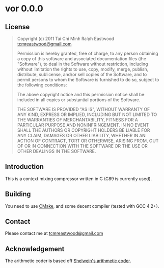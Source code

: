 vor 0.0.0
=========

License
-------

> Copyright (c) 2011 Tai Chi Minh Ralph Eastwood <tcmreastwood@gmail.com>
>
> Permission is hereby granted, free of charge, to any person obtaining a copy
> of this software and associated documentation files (the "Software"), to deal
> in the Software without restriction, including without limitation the rights
> to use, copy, modify, merge, publish, distribute, sublicense, and/or sell
> copies of the Software, and to permit persons to whom the Software is
> furnished to do so, subject to the following conditions:
>
> The above copyright notice and this permission notice shall be included in
> all copies or substantial portions of the Software.
>
> THE SOFTWARE IS PROVIDED "AS IS", WITHOUT WARRANTY OF ANY KIND, EXPRESS OR
> IMPLIED, INCLUDING BUT NOT LIMITED TO THE WARRANTIES OF MERCHANTABILITY,
> FITNESS FOR A PARTICULAR PURPOSE AND NONINFRINGEMENT. IN NO EVENT SHALL THE
> AUTHORS OR COPYRIGHT HOLDERS BE LIABLE FOR ANY CLAIM, DAMAGES OR OTHER
> LIABILITY, WHETHER IN AN ACTION OF CONTRACT, TORT OR OTHERWISE, ARISING FROM,
> OUT OF OR IN CONNECTION WITH THE SOFTWARE OR THE USE OR OTHER DEALINGS IN
> THE SOFTWARE.

Introduction
------------

This is a context mixing compressor written in C (C89 is currently used).

Building
--------

You need to use [CMake][1], and some decent compiler (tested with GCC 4.2+).

  [1]: http://www.cmake.org/

Contact
-------

Please contact me at tcmreastwood@gmail.com

Acknowledgement
---------------

The arithmetic coder is based off [Shelwein's arithmetic coder][2]. 

  [2]: http://encode.ru/threads/1153-Simple-binary-rangecoder-demo?highlight=arithmetic+coder
